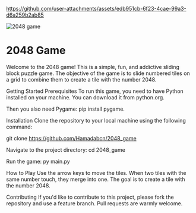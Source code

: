

https://github.com/user-attachments/assets/edb951cb-6f23-4cae-99a3-d6a259b2ab85

![2048 game](https://github.com/user-attachments/assets/3848e50b-67fb-4b07-9974-7daf92f41e3f)
# 2048 Game 
Welcome to the 2048 game! This is a simple, fun, and addictive sliding block puzzle game. The objective of the game is to slide numbered tiles on a grid to combine them to create a tile with the number 2048.

Getting Started Prerequisites To run this game, you need to have Python installed on your machine. You can download it from python.org.

Then you also need Pygame: pip install pygame.

Installation Clone the repository to your local machine using the following command:

git clone https://github.com/Hamadabcn/2048_game

Navigate to the project directory: cd 2048_game

Run the game: py main.py

How to Play Use the arrow keys to move the tiles. When two tiles with the same number touch, they merge into one. The goal is to create a tile with the number 2048.

Contributing If you'd like to contribute to this project, please fork the repository and use a feature branch. Pull requests are warmly welcome.
